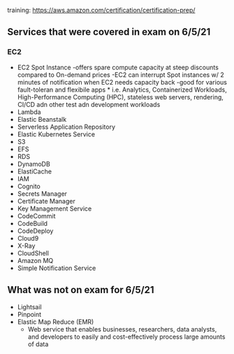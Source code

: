 training:  https://aws.amazon.com/certification/certification-prep/

## Services that were covered in exam on 6/5/21

### EC2
  * EC2 Spot Instance
      -offers spare compute capacity at steep discounts compared to On-demand prices
      -EC2 can interrupt Spot instances w/ 2 minutes of notification when EC2 needs capacity back
      -good for various fault-toleran and flexibile apps
          * i.e. Analytics, Containerized Workloads, High-Performance Computing (HPC), stateless web servers, rendering, CI/CD adn other test adn development workloads
* Lambda
* Elastic Beanstalk
* Serverless Application Repository
* Elastic Kubernetes Service
* S3
* EFS
* RDS
* DynamoDB
* ElastiCache
* IAM
* Cognito
* Secrets Manager
* Certificate Manager
* Key Management Service
* CodeCommit
* CodeBuild
* CodeDeploy
* Cloud9
* X-Ray
* CloudShell
* Amazon MQ
* Simple Notification Service




## What was not on exam for 6/5/21

* Lightsail
* Pinpoint
* Elastic Map Reduce (EMR)
    - Web service that enables businesses, researchers, data analysts, and developers to easily and cost-effectively process large amounts of data
